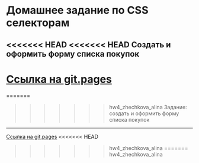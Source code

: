 Домашнее задание по CSS селекторам
========================
<<<<<<< HEAD
<<<<<<< HEAD
Создать и оформить форму списка покупок
-------------------------

[Ссылка на git.pages]()
=======
=======
>>>>>>> hw4_zhechkova_alina
Задание: создать и оформить форму списка покупок
-------------------------

[Ссылка на git.pages](https://alinazhechkova.github.io/1-front-end/students/zhechkova_alina/hw4/)
<<<<<<< HEAD
>>>>>>> hw4_zhechkova_alina
=======
>>>>>>> hw4_zhechkova_alina
